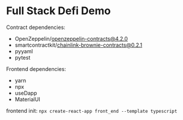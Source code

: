 # Full Stack Defi Demo

Contract dependencies:
  - OpenZeppelin/openzeppelin-contracts@4.2.0
  - smartcontractkit/chainlink-brownie-contracts@0.2.1
  - pyyaml
  - pytest

Frontend dependencies:
- yarn 
- npx
- useDapp
- MaterialUI

frontend init: ```npx create-react-app front_end --template typescript```